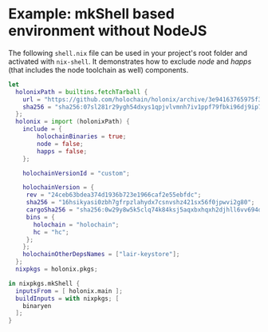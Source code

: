 # Example: mkShell based environment without NodeJS

The following `shell.nix` file can be used in your project's root folder and activated with `nix-shell`.
It demonstrates how to exclude _node_ and _happs_ (that includes the node toolchain as well) components.


```nix
let
  holonixPath = builtins.fetchTarball {
    url = "https://github.com/holochain/holonix/archive/3e94163765975f35f7d8ec509b33c3da52661bd1.tar.gz";
    sha256 = "sha256:07sl281r29ygh54dxys1qpjvlvmnh7iv1ppf79fbki96dj9ip7d2";
  };
  holonix = import (holonixPath) {
    include = {
        holochainBinaries = true;
        node = false;
        happs = false;
    };

    holochainVersionId = "custom";

    holochainVersion = {
     rev = "24ceb63bdea374d1936b723e1966caf2e55ebfdc";
     sha256 = "16hsikyasi0zbh7gfrpzlahydx7csnvshz421sx56f0jpwvi2g80";
     cargoSha256 = "sha256:0w29y8w5k5clq74k84ksj5aqxbxhqxh2djhll6vv694djw277rpj";
     bins = {
       holochain = "holochain";
       hc = "hc";
     };
    };
    holochainOtherDepsNames = ["lair-keystore"];
  };
  nixpkgs = holonix.pkgs;

in nixpkgs.mkShell {
  inputsFrom = [ holonix.main ];
  buildInputs = with nixpkgs; [
    binaryen
  ];
}
```
